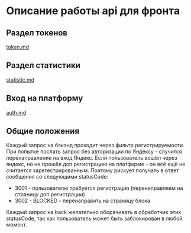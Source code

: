 # Описание работы api для фронта

## Раздел токенов
[token.md](front/token.md)

## Раздел статистики
[statistic.md](front/statistic.md)

## Вход на платформу
[auth.md](front/auth.md)

## Общие положения

Каждый запрос на бэкэнд проходит через фильтр регистрируемости. 
При попытке послать запрос без авторизации по Яндексу - случится перенаправление на вход Яндекс. 
Если пользователь вошёл через яндекс, но не прошёл доп регистрацию на платформе - он всё ещё не считается зарегестрированным.
Поэтому рискует получать в ответ сообщения со следующими statusCode:
* 3001 - пользователю требуется регистрация (перенаправляем на страницу доп регистрации)
* 3002 - BLOCKED - перенаправить на страницу блока

Каждый запрос на back желательно оборачивать в обработчик этих statusCode, так как пользователь может быть заблокирован в любой момент.
